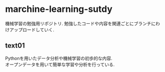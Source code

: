 # marchine-learning-sutdy
機械学習の勉強用リポジトリ.
勉強したコードや内容を関連ごとにブランチにわけアップロードしていく.

## text01
Pythonを用いたデータ分析や機械学習の初歩的な内容.  
オープンデータを用いて簡単な学習や分析を行っている.
